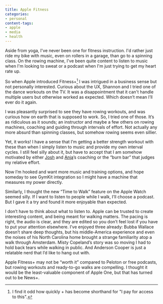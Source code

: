 ```yaml
---
title: Apple Fitness
categories:
- personal
content-tags:
- apple
- media
- health
---
```


Aside from yoga, I've never been one for fitness instruction. I'd rather just ride my bike with music, even on rollers in a garage, than go to a spinning class. On the rowing machine, I've been quite content to listen to music when I'm looking to sweat or a podcast when I'm just trying to get my heart rate up.

So when Apple introduced Fitness+[^plus] I was intrigued in a business sense but not personally interested. Curious about the UX, Shannon and I tried one of the dance workouts on the TV. It was a disappointment that it can't handle multiple users but otherwise worked as expected. Which doesn’t mean I’ll ever do it again.

[^plus]: I find it odd how quickly + has become shorthand for "I pay for access to this".

I was pleasantly surprised to see they have rowing workouts, and was curious how on earth that is supposed to work. So, I tried one of those. It’s as ridiculous as it sounds; an instructor and maybe a few others on rowing machines, coaching and guiding through intervals of effort. Not actually any more absurd than spinning classes, but somehow rowing seems even sillier.

Yet, it works! I have a sense that I’m getting a better strength workout with these than when I simply listen to music and provide my own interval cycles. I still feel silly about it, but have to accept that I am somehow motivated by either [Josh](https://www.closeourrings.com/trainers-josh-crosby-apple-fitness-plus-profile/) and [Anja](https://www.closeourrings.com/trainers-anja-garcia-apple-fitness-plus-profile/)’s coaching or the “burn bar” that judges my relative effort.

Now I’m hooked and want more music and training options, and hope someday to see GymKit integration so I might have a machine that measures my power directly.

Similarly, I thought the new “Time to Walk” feature on the Apple Watch seemed silly. If I want to listen to people while I walk, I’ll choose a podcast. But I gave it a try and found it more enjoyable than expected.

I don’t have to think about what to listen to. Apple can be trusted to create interesting content, and being meant for walking matters. The pacing is right, the audio is clear, and they are edited so you don’t feel lost if you have to put your attention elsewhere. I’ve enjoyed three already: Bubba Wallace doesn’t share deep thoughts, but his middle-America experience and even the noises of his North Carolina home brought a strange familiarity atop a walk through Amsterdam. Misty Copeland’s story was so moving I had to hold back tears while walking in public. And Anderson Cooper is just a relatable nerd that I’d like to hang out with.

Apple Fitness+ may not be “worth it” compared to Peloton or free podcasts, but rowing workouts and ready-to-go walks are compelling. I thought it would be the least-valuable component of Apple One, but that has turned out to be News+.